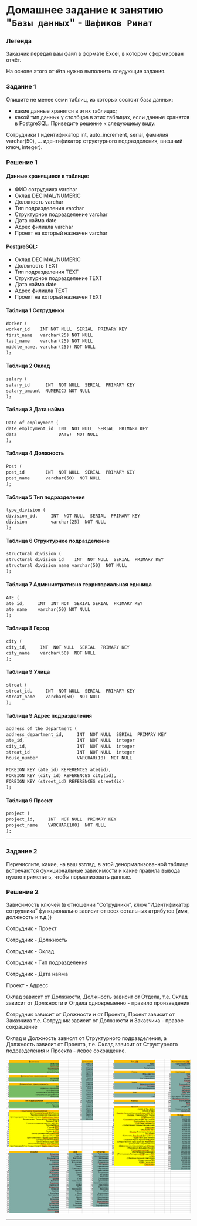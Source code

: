 # Домашнее задание к занятию "`Базы данных`" - `Шафиков Ринат`

### Легенда

Заказчик передал вам файл в формате Excel, в котором сформирован отчёт.

На основе этого отчёта нужно выполнить следующие задания.

### Задание 1

Опишите не менее семи таблиц, из которых состоит база данных:
- какие данные хранятся в этих таблицах;
- какой тип данных у столбцов в этих таблицах, если данные хранятся в PostgreSQL.
Приведите решение к следующему виду:

Сотрудники (
идентификатор int, auto_increment, serial,
фамилия varchar(50),
...
идентификатор структурного подразделения, внешний ключ, integer).

### Решение 1

#### Данные хранящиеся в таблице:

- ФИО сотрудника	varchar
- Оклад	DECIMAL/NUMERIC
- Должность	varchar
- Тип подразделения	varchar
- Структурное подразделение	varchar
- Дата найма	date
- Адрес филиала	varchar
- Проект на который назначен varchar

#### PostgreSQL:

- Оклад	DECIMAL/NUMERIC
- Должность	TEXT
- Тип подразделения	TEXT
- Структурное подразделение	TEXT
- Дата найма	date
- Адрес филиала	TEXT
- Проект на который назначен TEXT

#### Таблица 1 Сотрудники
```
Worker (
worker_id    INT NOT NULL  SERIAL  PRIMARY KEY
first_name   varchar(25) NOT NULL
last_name    varchar(25) NOT NULL
middle_name, varchar(25)) NOT NULL
);
```
#### Таблица 2 Оклад
```
salary (
salary_id      INT  NOT NULL  SERIAL  PRIMARY KEY
salary_amount  NUMERIC) NOT NULL
);
```
#### Таблица 3 Дата найма
```
Date of employment (
date_employment_id  INT  NOT NULL  SERIAL  PRIMARY KEY
data                DATE)  NOT NULL
);
```
#### Таблица 4 Должность
```
Post (
post_id        INT  NOT NULL  SERIAL  PRIMARY KEY
post_name      varchar(50)  NOT NULL
);
```
#### Таблица 5 Тип подразделения
```
type_division (
division_id,     INT  NOT NULL  SERIAL  PRIMARY KEY
division         varchar(25)  NOT NULL
);
```
#### Таблица 6 Структурное подразделение
```
structural_division (
structural_division_id    INT  NOT NULL  SERIAL  PRIMARY KEY
structural_division_name varchar(50)  NOT NULL
);
```
#### Таблица 7 Административно территориальная единица
```
ATE (
ate_id,     INT  INT NOT  SERIAL SERIAL  PRIMARY KEY
ate_name    varchar(50) NOT NULL
);
```
#### Таблица 8 Город
```
city (
city_id,     INT  NOT NULL  SERIAL  PRIMARY KEY
city_name    varchar(50)  NOT NULL
);
```
#### Таблица 9 Улица
```
streat (
streat_id,     INT  NOT NULL  SERIAL  PRIMARY KEY
streat_name    varchar(50)  NOT NULL
);
```
#### Таблица 9 Адрес подразделения
```
address of the department (
address_department_id,     INT  NOT NULL  SERIAL  PRIMARY KEY
ate_id,                    INT  NOT NULL  integer 
city_id,                   INT  NOT NULL  integer  
streat_id                  INT  NOT NULL  integer 
house_number               VARCHAR(10)  NOT NULL

FOREIGN KEY (ate_id) REFERENCES ate(id),
FOREIGN KEY (city_id) REFERENCES city(id),
FOREIGN KEY (street_id) REFERENCES street(id)
);
```

#### Таблица 9 Проект
```
project (
project_id,     INT  NOT NULL  PRIMARY KEY
project_name    VARCHAR(100)  NOT NULL
);
```
---

### Задание 2

Перечислите, какие, на ваш взгляд, в этой денормализованной таблице встречаются функциональные зависимости и какие правила вывода нужно применить, чтобы нормализовать данные.

### Решение 2

Зависимость ключей (в отношении “Сотрудники”, ключ “Идентификатор сотрудника” функционально зависит от всех остальных атрибутов (имя, должность и т.д.))

Сотрудник - Проект

Сотрудник - Должность

Сотрудник - Оклад

Сотрудник - Тип подразделения

Сотрудник - Дата найма

Проект - Адресс 

Оклад зависит от Должности, Должность зависит от Отдела, т.е. Оклад зависит от Должности и Отдела одновременно - правило произведения

Сотрудник зависит от Должности и от Проекта, Проект зависит от Заказчика т.е. Сотрудник зависит от Должности и Заказчика - правое сокращение

Оклад и Должность зависят от Структурного подразделения, а Должность зависит от Проекта, т.е. Оклад зависит от Структурного подразделения и Проекта - левое сокращение.

![tables](img/tables.png)

---
